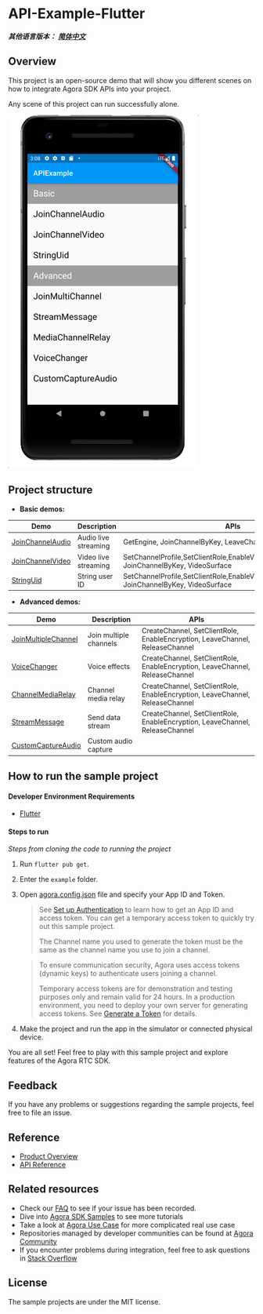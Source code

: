 # API-Example-Flutter

*__其他语言版本：__  [__简体中文__](README.zh.md)*

## Overview

This project is an open-source demo that will show you different scenes on how to integrate Agora SDK APIs into your project.

Any scene of this project can run successfully alone.

![img.png](img.png)

## Project structure

* **Basic demos:**

| Demo                                                         | Description                                        | APIs                                                         |
| ------------------------------------------------------------ | -------------------------------------------------- | ------------------------------------------------------------ |
| [JoinChannelAudio](./lib/examples/basic/join_channel_audio) | Audio live streaming | GetEngine, JoinChannelByKey, LeaveChannel |
| [JoinChannelVideo](./lib/examples/basic/join_channel_video) | Video live streaming | SetChannelProfile,SetClientRole,EnableVideo,EnableVideoObserver, JoinChannelByKey, VideoSurface |
| [StringUid](./lib/examples/basic/string_uid) | String user ID | SetChannelProfile,SetClientRole,EnableVideo,EnableVideoObserver, JoinChannelByKey, VideoSurface |

* **Advanced demos:**

| Demo                                                         | Description                                                  | APIs                                                         |
| ------------------------------------------------------------ | ------------------------------------------------------------ | ------------------------------------------------------------ |
| [JoinMultipleChannel](./lib/examples/advanced/join_multiple_channel) | Join multiple channels | CreateChannel, SetClientRole, EnableEncryption, LeaveChannel, ReleaseChannel |
| [VoiceChanger](./lib/examples/advanced/voice_changer) | Voice effects | CreateChannel, SetClientRole, EnableEncryption, LeaveChannel, ReleaseChannel |
| [ChannelMediaRelay](./lib/examples/advanced/channel_media_relay) | Channel media relay | CreateChannel, SetClientRole, EnableEncryption, LeaveChannel, ReleaseChannel |
| [StreamMessage](./lib/examples/advanced/stream_message) | Send data stream  | CreateChannel, SetClientRole, EnableEncryption, LeaveChannel, ReleaseChannel |
| [CustomCaptureAudio](./lib/examples/advanced/custom_capture_audio)| Custom audio capture | |

## How to run the sample project

#### Developer Environment Requirements

- [Flutter](https://flutter.dev/docs/get-started/install)

#### Steps to run

*Steps from cloning the code to running the project*

1. Run `flutter pub get`.
2. Enter the `example` folder.
3. Open [agora.config.json](./lib/config/agora.config.dart) file and specify your App ID and Token.

   > See [Set up Authentication](https://docs.agora.io/en/Agora%20Platform/token) to learn how to get an App ID and access token. You can get a temporary access token to quickly try out this sample project.
   >
   > The Channel name you used to generate the token must be the same as the channel name you use to join a channel.

   > To ensure communication security, Agora uses access tokens (dynamic keys) to authenticate users joining a channel.
   >
   > Temporary access tokens are for demonstration and testing purposes only and remain valid for 24 hours. In a production environment, you need to deploy your own server for generating access tokens. See [Generate a Token](https://docs.agora.io/en/Interactive%20Broadcast/token_server) for details.

4. Make the project and run the app in the simulator or connected physical device.

You are all set! Feel free to play with this sample project and explore features of the Agora RTC SDK.


## Feedback

If you have any problems or suggestions regarding the sample projects, feel free to file an issue.

## Reference

- [Product Overview](https://docs.agora.io/en/Interactive%20Broadcast/product_live?platform=Flutter)
- [API Reference](https://docs.agora.io/en/Interactive%20Broadcast/API%20Reference/flutter/index.html)

## Related resources

- Check our [FAQ](https://docs.agora.io/en/faq) to see if your issue has been recorded.
- Dive into [Agora SDK Samples](https://github.com/AgoraIO) to see more tutorials
- Take a look at [Agora Use Case](https://github.com/AgoraIO-usecase) for more complicated real use case
- Repositories managed by developer communities can be found at [Agora Community](https://github.com/AgoraIO-Community)
- If you encounter problems during integration, feel free to ask questions in [Stack Overflow](https://stackoverflow.com/questions/tagged/agora.io)

## License

The sample projects are under the MIT license.
